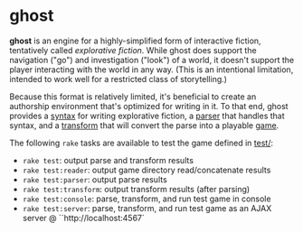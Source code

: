 ghost
=====

**ghost** is an engine for a highly-simplified form of interactive fiction, tentatively called *explorative fiction*. While ghost does support the navigation ("go") and investigation ("look") of a world, it doesn't support the player interacting with the world in any way. (This is an intentional limitation, intended to work well for a restricted class of storytelling.)

Because this format is relatively limited, it's beneficial to create an authorship environment that's optimized for writing in it. To that end, ghost provides a [syntax](test/game/_starting_zone.ghost) for writing explorative fiction, a [parser](lib/parser.rb) that handles that syntax, and a [transform](lib/transform.rb) that will convert the parse into a playable [game](lib/game.rb).

The following `rake` tasks are available to test the game defined in [test/](test):

- `rake test`: output parse and transform results
- `rake test:reader`: output game directory read/concatenate results
- `rake test:parser`: output parse results
- `rake test:transform`: output transform results (after parsing)
- `rake test:console`: parse, transform, and run test game in console
- `rake test:server`: parse, transform, and run test game as an AJAX server @ ``http://localhost:4567`
